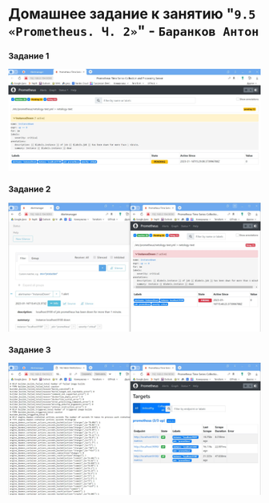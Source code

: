 # Домашнее задание к занятию "`9.5 «Prometheus. Ч. 2»`" - `Баранков Антон`

### Задание 1

![Скриншот](img2/1.jpg)

### Задание 2

![Скриншот](img2/2.jpg)

### Задание 3

![Скриншот](img2/3.jpg)
